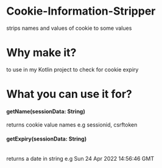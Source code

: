 # Cookie-Information-Stripper
strips names and values of cookie to some values
# Why make it?
to use in my Kotlin project to check for cookie expiry
# What you can use it for?
<h4>getName(sessionData: String)</h4>
returns cookie value names e.g sessionid, csrftoken
<h4>getExpiry(sessionData: String)</h4>
<br>
returns a date in string e.g Sun 24 Apr 2022 14:56:46 GMT
